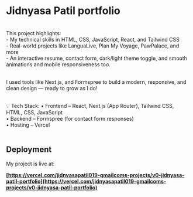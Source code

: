 # Jidnyasa Patil portfolio
<br>
This project highlights:
<br>
- My technical skills in HTML, CSS, JavaScript, React, and Tailwind CSS<br>
- Real-world projects like LanguaLive, Plan My Voyage, PawPalace, and more<br>
- An interactive resume, contact form, dark/light theme toggle, and smooth animations and mobile responsiveness too. 
<br><br>

I used tools like Next.js, and Formspree to build a modern, responsive, and clean design — ready to grow as I do!<br><br>

💡 Tech Stack:
• Frontend – React, Next.js (App Router), Tailwind CSS, HTML, CSS, JavaScript<br>
• Backend – Formspree (for contact form responses) <br>
• Hosting – Vercel<br><br>

## Deployment

My project is live at:

**[https://vercel.com/jidnyasapatil019-gmailcoms-projects/v0-jidnyasa-patil-portfolio](https://vercel.com/jidnyasapatil019-gmailcoms-projects/v0-jidnyasa-patil-portfolio)**
